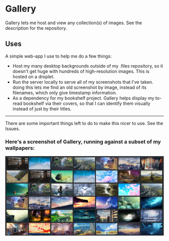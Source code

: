 # Gallery

Gallery lets me host and view any collection(s) of images.
See the description for the repository.

## Uses
A simple web-app I use to help me do a few things:

* Host my many desktop backgrounds outside of my .files repository, so it
  doesn't get huge with hundreds of high-resolution images. This is hosted
  on a droplet.
* Run the server locally to serve all of my screenshots that I've taken.
  doing this lets me find an old screenshot by image, instead of its filenames,
  which only give timestamp information.
* As a dependency for my bookshelf project. Gallery helps display my to-read
  bookshelf via their covers, so that I can identify them visually instead of
  just by their titles.

---

There are some important things left to do to make this nicer to use. See the
Issues.

### Here's a screenshot of Gallery, running against a subset of my wallpapers:
![img](./rsrc/gallery_screenshot.jpg)

